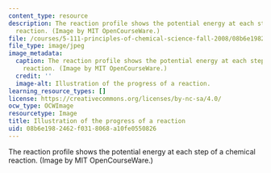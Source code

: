 ```yaml
---
content_type: resource
description: The reaction profile shows the potential energy at each step of a chemical
  reaction. (Image by MIT OpenCourseWare.)
file: /courses/5-111-principles-of-chemical-science-fall-2008/08b6e1982462f0318068a10fe0550826_5-111f08.jpg
file_type: image/jpeg
image_metadata:
  caption: The reaction profile shows the potential energy at each step of a chemical
    reaction. (Image by MIT OpenCourseWare.)
  credit: ''
  image-alt: Illustration of the progress of a reaction.
learning_resource_types: []
license: https://creativecommons.org/licenses/by-nc-sa/4.0/
ocw_type: OCWImage
resourcetype: Image
title: Illustration of the progress of a reaction
uid: 08b6e198-2462-f031-8068-a10fe0550826
---
```

The reaction profile shows the potential energy at each step of a chemical reaction. (Image by MIT OpenCourseWare.)